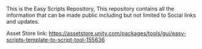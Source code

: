 This is the Easy Scripts Repository, This repository contains all the information that can be made public including but not limited to Social links and updates.

Asset Store link:
https://assetstore.unity.com/packages/tools/gui/easy-scripts-template-to-script-tool-155636
